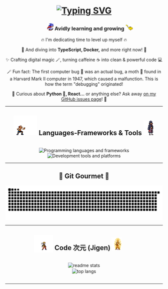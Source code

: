 <h1 align="center">
    <a href="https://git.io/typing-svg">
        <img src="https://readme-typing-svg.herokuapp.com?font=Dancing+Script&weight=500&size=40&pause=1000&color=CAF0F8&center=true&vCenter=true&width=465&lines=Hello+👋🏼;Shubhanshu+this+side" alt="Typing SVG" />
    </a>
</h1>

<div align="center">
    <h3 style="position: relative; right: -20px;">
        <img src="resources/sonic.gif" height="4%" width="4%" alt="Sonic" /> Avidly learning and growing
        <img src="resources/pikachu.gif" height="5%" width="5%" alt="Pikachu" />
    </h3>

🔥 I'm dedicating time to level up myself 🔥

🌱 And diving into **TypeScript, Docker,** and more right now! 🌊

✨ Crafting digital magic 🪄, turning caffeine ☕️ into clean & powerful code 💻

🪄 Fun fact: The first computer bug 🐛 was an actual bug, a moth 🦋 found in a Harvard Mark II computer in 1947, which caused a malfunction. This is how the term "debugging" originated!

💬 Curious about **Python 🐍, React...** or anything else? Ask away [on my GitHub issues page](https://github.com/kshanxs/kshanxs/issues)! 📨
</div>

<hr/>
<h2 align="center">
    <img src="resources/ace.gif" height="15%" width="15%" alt="Ace" /> Languages-Frameworks & Tools <img src="resources/itachi.gif" height="7%" width="7%" alt="Itachi" />
</h2>
<br/>
<div align="center">
    <img src="https://skillicons.dev/icons?i=cpp,python,html,css,js,ts,nodejs,react,tailwind" alt="Programming languages and frameworks" />
    <img src="https://skillicons.dev/icons?i=vscode,git,github,nextjs,vercel,mongodb,docker,anaconda,mysql" alt="Development tools and platforms" /><br>
</div>
<hr>

<div align="center">
  <h2>🍎 Git Gourmet 🍏</h2>
  <img alt="snake eating my contributions" src="https://raw.githubusercontent.com/kshanxs/kshanxs/output/github-contribution-grid-snake-dark.svg" />
</div>

<hr/>
<h2 align="center" style="position: relative; left: -20px;">
    <img src="resources/naruto_rage.gif" height="12%" width="12%" style="margin-bottom: -7px;" alt="Naruto" />
    Code 次元 (Jigen) <img src="resources/goku.gif" height="6%" width="6%" alt="Goku" />
</h2>
<br>
<div align="center">
    <img width="390" src="https://github-readme-stats-shubhanshu-shuklas-projects.vercel.app/api?username=kshanxs&count_private=true&show_icons=true&theme=react&rank_icon=github&border_radius=10" alt="readme stats" />
    <br/>
    <img width="325" align="center" src="https://github-readme-stats-shubhanshu-shuklas-projects.vercel.app/api/top-langs/?username=kshanxs&hide=HTML&langs_count=8&layout=compact&theme=react&border_radius=10&size_weight=0.5&count_weight=0.5&exclude_repo=github-readme-stats" alt="top langs" />
</div>
<br/>
<hr/>